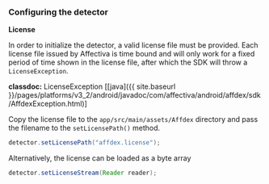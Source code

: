 ### Configuring the detector

**License**

In order to initialize the detector, a valid license file must be provided. Each license file issued by Affectiva is time bound and will only work for a fixed period of time shown in the license file, after which the SDK will throw a `LicenseException`.

**classdoc:** LicenseException [[java]({{ site.baseurl }}/pages/platforms/v3_2/android/javadoc/com/affectiva/android/affdex/sdk/AffdexException.html)]

Copy the license file to the ```app/src/main/assets/Affdex``` directory and pass the filename to the ```setLicensePath()``` method.

```java
detector.setLicensePath("affdex.license");
```

Alternatively, the license can be loaded as a byte array

```java
detector.setLicenseStream(Reader reader);
```
